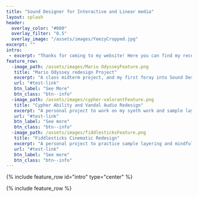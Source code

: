 ```yaml
---
title: "Sound Designer for Interactive and Linear media"
layout: splash
header: 
  overlay_color: "#000"
  overlay_filter: "0.5"
  overlay_image: "/assets/images/YeezyCropped.jpg"
excerpt: ""
intro:
 - excerpt: "Thanks for coming to my website! Here you can find my recent work as well as personal projects I've worked on. This will include redesigns of gameplay, cinematics, and videos showcasing FMOD and WWise projects."
feature_row: 
  -image_path: /assets/images/Mario OdysseyFeature.png
   title: "Mario Odyssey redesign Project"
   excerpt: "A class midterm project, and my first foray into Sound Design."
   url: "#test-link"
   btn_label: "See More"
   btn_class: "btn--info"
  -image_path: /assets/images/cypher-valorantFeature.png
   title: "Cypher Ability and Vandal Audio Redesign"
   excerpt: "A personal project to work on my synth work and sample layering abilities."
   url: "#test-link"
   btn_label: "See more"
   btn_class: "btn--info"
  -image_path: /assets/images/fiddlesticksFeature.png
   title: "Fiddlesticks Cinematic Redesign"
   excerpt: "A personal project to practice sample layering and mindfullness of space in the world."
   url: "#test-link"
   btn_label: "See more"
   btn_class: "btn--info"
---
```


 {% include feature_row id="intro" type="center" %}
 
 {% include feature_row %}
